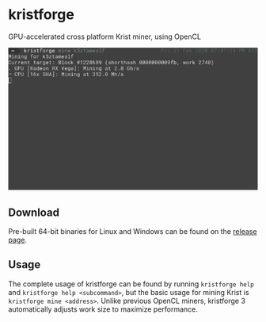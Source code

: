 # kristforge

GPU-accelerated cross platform Krist miner, using OpenCL

![Screenshot](.github/example.png)

## Download

Pre-built 64-bit binaries for Linux and Windows can be found on the
[release page](https://github.com/tmpim/kristforge/releases).

## Usage

The complete usage of kristforge can be found by running `kristforge help` and `kristforge help <subcommand>`, but the
basic usage for mining Krist is `kristforge mine <address>`. Unlike previous OpenCL miners, kristforge 3 automatically
adjusts work size to maximize performance.
